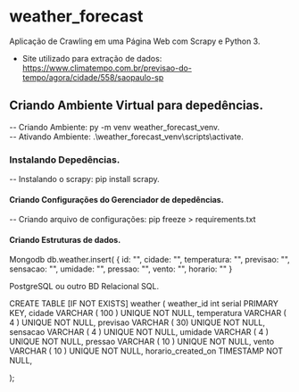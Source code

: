 # weather_forecast
Aplicação de Crawling em uma Página Web com Scrapy e Python 3.

* Site utilizado para extração de dados: https://www.climatempo.com.br/previsao-do-tempo/agora/cidade/558/saopaulo-sp


## Criando Ambiente Virtual para depedências.
-- Criando Ambiente: py -m venv weather_forecast_venv.   
-- Ativando Ambiente: .\weather_forecast_venv\scripts\activate.

### Instalando Depedências.
-- Instalando o scrapy: pip install scrapy.

#### Criando Configurações do Gerenciador de depedências.
-- Criando arquivo de configurações: pip freeze > requirements.txt	

#### Criando Estruturas de dados.
Mongodb
db.weather.insert(
{
    id: "", 
    cidade: "",
    temperatura: "",
    previsao: "",
    sensacao: "",
    umidade: "",
    pressao: "",
    vento:  "",
    horario: ""
}

PostgreSQL ou outro BD Relacional SQL.

CREATE TABLE [IF NOT EXISTS] weather (
    weather_id int serial PRIMARY KEY,
	cidade VARCHAR ( 100 ) UNIQUE NOT NULL,
    temperatura VARCHAR ( 4 ) UNIQUE NOT NULL,
    previsao VARCHAR ( 30) UNIQUE NOT NULL,
    sensacao VARCHAR ( 4 ) UNIQUE NOT NULL,
    umidade VARCHAR ( 4 ) UNIQUE NOT NULL,
    pressao VARCHAR ( 10 ) UNIQUE NOT NULL,
    vento VARCHAR ( 10 ) UNIQUE NOT NULL,
	horario_created_on TIMESTAMP NOT NULL,
    
);







